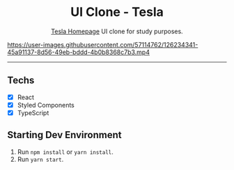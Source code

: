 <h1 align="center">
UI Clone - Tesla
</h1>

<p align="center"><a href="https://tesla.com">Tesla Homepage</a> UI clone for study purposes.</p>

https://user-images.githubusercontent.com/57114762/126234341-45a91137-8d56-49eb-bddd-4b0b8368c7b3.mp4

<hr>

## Techs

- [x] React
- [x] Styled Components
- [x] TypeScript

## Starting Dev Environment

1. Run `npm install` or `yarn install`.<br />
2. Run `yarn start`.<br />
